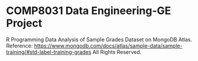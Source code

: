 # COMP8031 Data Engineering-GE Project
R Programming Data Analysis of Sample Grades Dataset on MongoDB Atlas.
Reference: https://www.mongodb.com/docs/atlas/sample-data/sample-training/#std-label-training-grades
All Rights Reserved.
